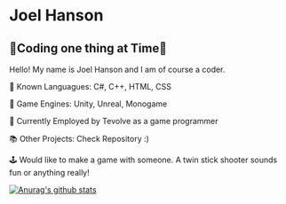 # Joel Hanson

## 🐲Coding one thing at Time🦄



Hello! My name is Joel Hanson and I am of course a coder. 

🐼 Known Languagues: C#, C++, HTML, CSS

🍂 Game Engines: Unity, Unreal, Monogame

🍎 Currently Employed by Tevolve as a game programmer

📚 Other Projects: Check Repository :)

🕹️ Would like to make a game with someone. A twin stick shooter sounds fun or anything really!




















[![Anurag's github stats](https://github-readme-stats.vercel.app/api?username=squizyton)](https://github.com/anuraghazra/github-readme-stats)
